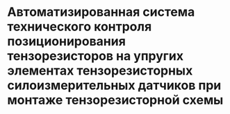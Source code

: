 # Автоматизированная система технического контроля позиционирования тензорезисторов на упругих элементах тензорезисторных силоизмерительных датчиков при монтаже тензорезисторной схемы
